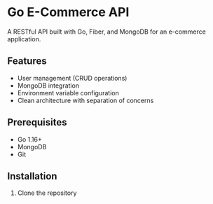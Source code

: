 # Go E-Commerce API

A RESTful API built with Go, Fiber, and MongoDB for an e-commerce application.

## Features

- User management (CRUD operations)
- MongoDB integration
- Environment variable configuration
- Clean architecture with separation of concerns

## Prerequisites

- Go 1.16+
- MongoDB
- Git

## Installation

1. Clone the repository
